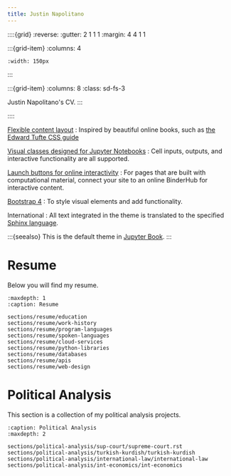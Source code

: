 ```yaml
---
title: Justin Napolitano
---
```


::::{grid}
:reverse:
:gutter: 2 1 1 1
:margin: 4 4 1 1

:::{grid-item}
:columns: 4

```{image} ./_static/logo-square.svg
:width: 150px
```
:::

:::{grid-item}
:columns: 8
:class: sd-fs-3

Justin Napolitano's CV.
:::

::::

[Flexible content layout](reference/special-theme-elements.md)
: Inspired by beautiful online books, such as [the Edward Tufte CSS guide](https://edwardtufte.github.io/tufte-css/)

[Visual classes designed for Jupyter Notebooks](reference/notebooks)
: Cell inputs, outputs, and interactive functionality are all supported.

[Launch buttons for online interactivity](launch)
: For pages that are built with computational material, connect your site to an online BinderHub for interactive content.

[Bootstrap 4](https://getbootstrap.com/docs/4.0/getting-started/introduction/)
: To style visual elements and add functionality.

International
: All text integrated in the theme is translated to the specified [Sphinx language](https://www.sphinx-doc.org/en/master/usage/configuration.html#confval-language).

:::{seealso}
This is the default theme in [Jupyter Book](https://jupyterbook.org).
:::

# Resume

Below you will find my resume. 

```{toctree}
:maxdepth: 1
:caption: Resume

sections/resume/education
sections/resume/work-history
sections/resume/program-languages
sections/resume/spoken-languages
sections/resume/cloud-services
sections/resume/python-libraries
sections/resume/databases
sections/resume/apis
sections/resume/web-design
```

# Political Analysis

This section is a collection of my political analysis projects.

```{toctree}
:caption: Political Analysis
:maxdepth: 2

sections/political-analysis/sup-court/supreme-court.rst
sections/political-analysis/turkish-kurdish/turkish-kurdish
sections/political-analysis/international-law/international-law
sections/political-analysis/int-economics/int-economics
```
